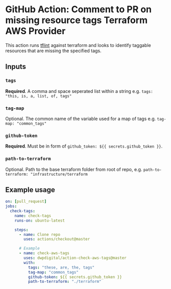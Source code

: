 # GitHub Action: Comment to PR on missing resource tags Terraform AWS Provider

This action runs [tflint](https://github.com/wata727/tflint) against terraform and looks to identify taggable resources that are missing the specified tags.

## Inputs

### `tags`

**Required**. A comma and space seperated list within a string e.g. `tags: "this, is, a, list, of, tags"`

### `tag-map`

Optional. The common name of the variable used for a map of tags e.g. `tag-map: "common_tags"`

### `github-token`

**Required**. Must be in form of `github_token: ${{ secrets.github_token }}`.

### `path-to-terraform`

Optional. Path to the base terraform folder from root of repo, e.g. `path-to-terraform: "infrastructure/terraform` 


## Example usage

```yml
on: [pull_request]
jobs:
  check-tags:
    name: check-tags
    runs-on: ubuntu-latest

    steps:
      - name: Clone repo
        uses: actions/checkout@master

      # Example
      - name: check-aws-tags
        uses: dwpdigital/action-check-aws-tags@master
        with:
          tags: "these, are, the, tags"
          tag-map: "common_tags"
          github-token: ${{ secrets.github_token }}
          path-to-terraform: "./terraform"     
```

